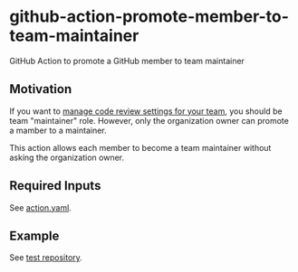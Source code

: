 # github-action-promote-member-to-team-maintainer

GitHub Action to promote a GitHub member to team maintainer

## Motivation

If you want to [manage code review settings for your team](https://docs.github.com/en/organizations/organizing-members-into-teams/managing-code-review-settings-for-your-team), you should be team "maintainer" role. However, only the organization owner can promote a mamber to a maintainer.

This action allows each member to become a team maintainer without asking the organization owner.

## Required Inputs

See [action.yaml](action.yaml).

## Example

See [test repository](https://github.com/chaspy/test-github-action-promote-member-to-team-maintainer/blob/main/.github/workflows/promote-member-to-team-maintainer.yaml).
